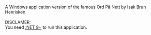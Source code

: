 A Windows application version of the famous Ord På Nett by Isak Brun Henrisken. \
\
DISCLAMER: \
You need [.NET 9+]([url](https://download.visualstudio.microsoft.com/download/pr/a918b1d9-24b7-4894-9bdb-1fef8b22db0f/b222a74f6a487dc0e935f12784cd9b1a/dotnet-sdk-9.0.202-win-x86.exe)) to run this application.
